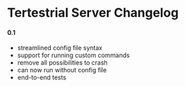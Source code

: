 # Tertestrial Server Changelog

#### 0.1

- streamlined config file syntax
- support for running custom commands
- remove all possibilities to crash
- can now run without config file
- end-to-end tests
